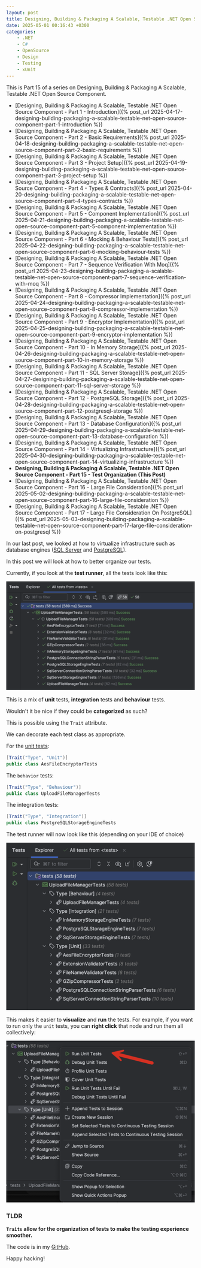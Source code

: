 ```yaml
---
layout: post
title: Designing, Building & Packaging A Scalable, Testable .NET Open Source Component - Part 15 - Test Organization
date: 2025-05-01 00:16:43 +0300
categories:
    - .NET
    - C#
    - OpenSource
    - Design
    - Testing
    - xUnit
---
```


This is Part 15 of a series on Designing, Building & Packaging A Scalable, Testable .NET Open Source Component.

- [Designing, Building & Packaging A Scalable, Testable .NET Open Source Component - Part 1 - Introduction]({% post_url 2025-04-17-designing-building-packaging-a-scalable-testable-net-open-source-component-part-1-introduction %})
- [Designing, Building & Packaging A Scalable, Testable .NET Open Source Component - Part 2 - Basic Requirements]({% post_url 2025-04-18-designing-building-packaging-a-scalable-testable-net-open-source-component-part-2-basic-requirements %})
- [Designing, Building & Packaging A Scalable, Testable .NET Open Source Component - Part 3 - Project Setup]({% post_url 2025-04-19-designing-building-packaging-a-scalable-testable-net-open-source-component-part-3-project-setup %})
- [Designing, Building & Packaging A Scalable, Testable .NET Open Source Component - Part 4 - Types & Contracts]({% post_url 2025-04-20-designing-building-packaging-a-scalable-testable-net-open-source-component-part-4-types-contracts %})
- [Designing, Building & Packaging A Scalable, Testable .NET Open Source Component - Part 5 - Component Implementation]({% post_url 2025-04-21-designing-building-packaging-a-scalable-testable-net-open-source-component-part-5-component-implementation %})
- [Designing, Building & Packaging A Scalable, Testable .NET Open Source Component - Part 6 - Mocking & Behaviour Tests]({% post_url 2025-04-22-designing-building-packaging-a-scalable-testable-net-open-source-component-part-6-mocking-behaviour-tests %})
- [Designing, Building & Packaging A Scalable, Testable .NET Open Source Component - Part 7 - Sequence Verification With Moq]({% post_url 2025-04-23-designing-building-packaging-a-scalable-testable-net-open-source-component-part-7-sequence-verification-with-moq %})
- [Designing, Building & Packaging A Scalable, Testable .NET Open Source Component - Part 8 - Compressor Implementation]({% post_url 2025-04-24-designing-building-packaging-a-scalable-testable-net-open-source-component-part-8-compressor-implementation %})
- [Designing, Building & Packaging A Scalable, Testable .NET Open Source Component - Part 9 - Encryptor Implementation]({% post_url 2025-04-25-designing-building-packaging-a-scalable-testable-net-open-source-component-part-9-encryptor-implementation %})
- [Designing, Building & Packaging A Scalable, Testable .NET Open Source Component - Part 10 - In Memory Storage]({% post_url 2025-04-26-designing-building-packaging-a-scalable-testable-net-open-source-component-part-10-in-memory-storage %})
- [Designing, Building & Packaging A Scalable, Testable .NET Open Source Component - Part 11 - SQL Server Storage]({% post_url 2025-04-27-designing-building-packaging-a-scalable-testable-net-open-source-component-part-11-sql-server-storage %})
- [Designing, Building & Packaging A Scalable, Testable .NET Open Source Component - Part 12 - PostgreSQL Storage]({% post_url 2025-04-28-designing-building-packaging-a-scalable-testable-net-open-source-component-part-12-postgresql-storage %})
- [Designing, Building & Packaging A Scalable, Testable .NET Open Source Component - Part 13 - Database Configuration]({% post_url 2025-04-29-designing-building-packaging-a-scalable-testable-net-open-source-component-part-13-database-configuration %})
- [Designing, Building & Packaging A Scalable, Testable .NET Open Source Component - Part 14 - Virtualizing Infrastructure]({% post_url 2025-04-30-designing-building-packaging-a-scalable-testable-net-open-source-component-part-14-virtualizing-infrastructure %})
- **Designing, Building & Packaging A Scalable, Testable .NET Open Source Component - Part 15 - Test Organization (This Post)**
- [Designing, Building & Packaging A Scalable, Testable .NET Open Source Component - Part 16 - Large File Consideration]({% post_url 2025-05-02-designing-building-packaging-a-scalable-testable-net-open-source-component-part-16-large-file-consideration %})
- [Designing, Building & Packaging A Scalable, Testable .NET Open Source Component - Part 17 - Large File Consideration On PostgreSQL]({% post_url 2025-05-03-designing-building-packaging-a-scalable-testable-net-open-source-component-part-17-large-file-consideration-on-postgresql %})

In our last post, we looked at how to virtualize infrastructure such as database engines ([SQL Server](https://www.microsoft.com/en-us/sql-server) and [PostgreSQL](https://www.postgresql.org/)).

In this post we will look at how to better organize our tests.

Currently, if you look at the **test runner**, all the tests look like this:

![AllTests](../images/2025/04/AllTests.png)

This is a mix of **unit** tests, **integration** tests and **behaviour** tests.

Wouldn't it be nice if they could be **categorized** as such?

This is possible using the `Trait` attribute.

We can decorate each test class as appropriate.

For the [unit tests](https://en.wikipedia.org/wiki/Unit_testing):

```c#
[Trait("Type", "Unit")]
public class AesFileEncryptorTests
```

The `behavior` tests:

```c#
[Trait("Type", "Behaviour")]
public class UploadFileManagerTests
```

The integration tests:

```c#
[Trait("Type", "Integration")]
public class PostgreSQLStorageEngineTests
```

The test runner will now look like this (depending on your IDE of choice)

![TestTraits](../images/2025/05/TestTraits.png)

This makes it easier to **visualize** and **run** the tests. For example, if you want to run only the `unit` tests, you can **right click** that node and run them all collectively:

![UnitTests](../images/2025/05/UnitTests.png)

### TLDR

**`Traits` allow for the organization of tests to make the testing experience smoother.**

The code is in my [GitHub](https://github.com/conradakunga/UploadFileManager).

Happy hacking!
